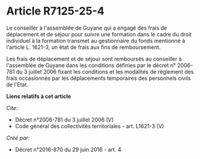 # Article R7125-25-4

Le conseiller à l'assemblée de Guyane qui a engagé des frais de déplacement et de séjour pour suivre une formation dans le
cadre du droit individuel à la formation transmet au gestionnaire du fonds mentionné à l'article L. 1621-3, un état de frais
aux fins de remboursement. 

Les frais de déplacement et de séjour sont remboursés au conseiller à l'assemblée de Guyane dans les conditions définies par
le décret n° 2006-781 du 3 juillet 2006 fixant les conditions et les modalités de règlement des frais occasionnés par les
déplacements temporaires des personnels civils de l'Etat.

**Liens relatifs à cet article**

_Cite_:

  - Décret n°2006-781 du 3 juillet 2006 (V)
  - Code général des collectivités territoriales - art. L1621-3 (V)

_Créé par_:

  - Décret n°2016-870 du 29 juin 2016 - art. 4
